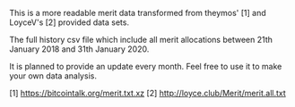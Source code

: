 This is a more readable merit data transformed from theymos' [1] and LoyceV's [2] provided data sets.

The full history csv file which include all merit allocations between 21th January 2018 and 31th January 2020.

It is planned to provide an update every month. Feel free to use it to make your own data analysis.

[1] https://bitcointalk.org/merit.txt.xz
[2] http://loyce.club/Merit/merit.all.txt

